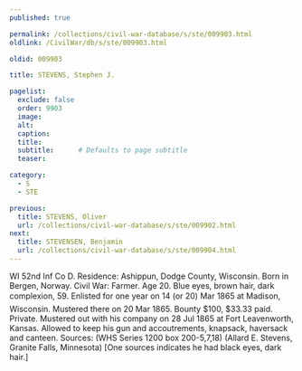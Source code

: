 ```yaml
---
published: true

permalink: /collections/civil-war-database/s/ste/009903.html
oldlink: /CivilWar/db/s/ste/009903.html

oldid: 009903

title: STEVENS, Stephen J.

pagelist:
  exclude: false
  order: 9903
  image: 
  alt:
  caption:
  title:
  subtitle:      # Defaults to page subtitle
  teaser:

category: 
  - S 
  - STE

previous:
  title: STEVENS, Oliver
  url: /collections/civil-war-database/s/ste/009902.html  
next:
  title: STEVENSEN, Benjamin
  url: /collections/civil-war-database/s/ste/009904.html   
---
```

WI 52nd Inf Co D. Residence: Ashippun, Dodge County, Wisconsin. Born in Bergen, Norway. Civil War: Farmer. Age 20. Blue eyes, brown hair, dark complexion, 5&#146;9&#148;. Enlisted for one year on 14 (or 20) Mar 1865 at Madison, Wisconsin. Mustered there on 20 Mar 1865. Bounty $100, $33.33 paid. Private. Mustered out with his company on 28 Jul 1865 at Fort Leavenworth, Kansas. Allowed to keep his gun and accoutrements, knapsack, haversack and canteen. Sources: (WHS Series 1200 box 200-5,7,18) (Allard E. Stevens, Granite Falls, Minnesota) [One sources indicates he had black eyes, dark hair.]